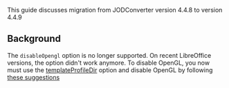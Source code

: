 This guide discusses migration from JODConverter version 4.4.8 to version 4.4.9

## Background

The `disableOpengl` option is no longer supported. On recent LibreOffice versions, the option didn't work anymore. To
disable OpenGL, you now must use the
[templateProfileDir](https://github.com/jodconverter/jodconverter/wiki/Configuration#file_foldertemplateprofiledir)
option and disable OpenGL by following
[these suggestions](https://wiki.documentfoundation.org/OpenGL#:~:text=LibreOffice%205.3%20and%20newer%3A,Click%20%22Apply%20Changes%20and%20Restart%22)